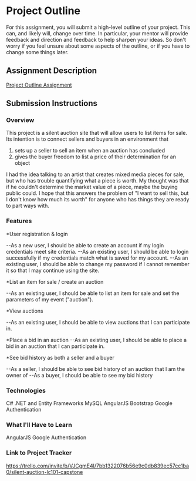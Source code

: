 # Project Outline
For this assignment, you will submit a high-level outline of your project. This can, and likely will, change over time. In particular, your mentor will provide feedback and direction and feedback to help sharpen your ideas. So don't worry if you feel unsure about some aspects of the outline, or if you have to change some things later.

## Assignment Description
[Project Outline Assignment](https://education.launchcode.org/liftoff/assignments/project-outline/)

## Submission Instructions

### Overview
This project is a silent auction site that will allow users to list items for
sale. Its intention is to connect sellers and buyers in an environment that 
1) sets up a seller to sell an item when an auction has concluded
2) gives the buyer freedom to list a price of their determination for an object

I had the idea talking to an artist that creates mixed media pieces for sale, 
but who has trouble quantifying what a piece is worth. My thought was that if 
he couldn't determine the market value of a piece, maybe the buying public could.
I hope that this answers the problem of "I want to sell this, but I don't know how much its worth" for anyone who has things they are ready to part ways with. 
### Features

*User registration & login

--As a new user, I should be able to create an account if my login credentials meet site criteria.
--As an existing user, I should be able to login successfully if my credentials match what is saved for my account.
--As an existing user, I should be able to change my password if I cannot remember it so that I may continue using the site.

*List an item for sale / create an auction

--As an existing user, I should be able to list an item for sale and set the parameters of my event ("auction").

*View auctions

--As an existing user, I should be able to view auctions that I can participate in.

*Place a bid in an auction
--As an existing user, I should be able to place a bid in an auction that I can participate in.

*See bid history as both a seller and a buyer

--As a seller, I should be able to see bid history of an auction that I am the owner of
--As a buyer, I should be able to see my bid history

### Technologies
C#
.NET and Entity Frameworks
MySQL
AngularJS
Bootstrap
Google Authentication

### What I'll Have to Learn
AngularJS
Google Authentication

### Link to Project Tracker

https://trello.com/invite/b/VJCgmE4l/7bb1322076b56e9c0db839ec57cc1ba0/silent-auction-lc101-capstone


